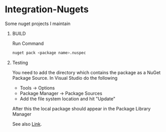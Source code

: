 # Integration-Nugets
Some nuget projects I maintain


1. BUILD

    Run Command
    ```bash
    nuget pack <package name>.nuspec
    ```

2. Testing

    You need to add the directory which contains the package as a NuGet Package Source. In Visual Studio do the following

    * Tools -> Options
    * Package Manager -> Package Sources
    * Add the file system location and hit "Update"

    After this the local package should appear in the Package Library Manager

    See also [Link](https://stackoverflow.com/a/15749728/6229797).
